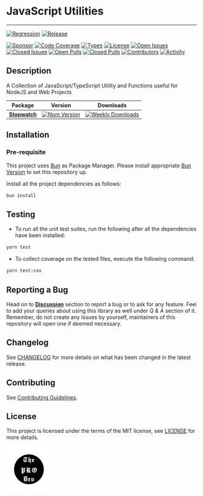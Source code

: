 <!-- markdownlint-configure-file { "MD033": false } -->

# JavaScript Utilities

---

[![Regression](https://github.com/0xTheProDev/js-utils/actions/workflows/regression.yml/badge.svg?style=for-the-badge)](https://github.com/0xTheProDev/js-utils/actions/workflows/regression.yml)
[![Release](https://github.com/0xTheProDev/js-utils/actions/workflows/release.yml/badge.svg?style=for-the-badge)](https://github.com/0xTheProDev/js-utils/actions/workflows/release.yml)

[![Sponsor](https://img.shields.io/badge/sponsor-30363D?style=for-the-badge&logo=GitHub-Sponsors&logoColor=#white)](https://github.com/sponsors/0xTheProDev)
[![Code Coverage](https://img.shields.io/codecov/c/github/0xtheprodev/js-utils?style=for-the-badge&token=Y2LTY0MA2U)](https://codecov.io/github/0xTheProDev/js-utils)
[![Types](https://img.shields.io/npm/types/@theprodev/js-utils?style=for-the-badge)](https://www.npmjs.com/package/@theprodev/js-utils)
[![License](https://img.shields.io/github/license/0xTheProDev/js-utils?style=for-the-badge&label=license)](https://github.com/0xTheProDev/js-utils/blob/main/LICENSE)
[![Open Issues](https://img.shields.io/github/issues-raw/0xTheProDev/js-utils?style=for-the-badge)](https://github.com/0xTheProDev/js-utils/issues)
[![Closed Issues](https://img.shields.io/github/issues-closed-raw/0xTheProDev/js-utils?style=for-the-badge)](https://github.com/0xTheProDev/js-utils/issues?q=is%3Aissue+is%3Aclosed)
[![Open Pulls](https://img.shields.io/github/issues-pr-raw/0xTheProDev/js-utils?style=for-the-badge)](https://github.com/0xTheProDev/js-utils/pulls)
[![Closed Pulls](https://img.shields.io/github/issues-pr-closed-raw/0xTheProDev/js-utils?style=for-the-badge)](https://github.com/0xTheProDev/js-utils/pulls?q=is%3Apr+is%3Aclosed)
[![Contributors](https://img.shields.io/github/contributors/0xTheProDev/js-utils?style=for-the-badge)](https://github.com/0xTheProDev/js-utils/graphs/contributors)
[![Activity](https://img.shields.io/github/last-commit/0xTheProDev/js-utils?style=for-the-badge&label=most%20recent%20activity)](https://github.com/0xTheProDev/js-utils/pulse)

## Description

A Collection of JavaScript/TypeScript Utility and Functions useful for NodeJS and Web Projects

<table>
  <thead>
    <tr>
      <th>Package</th>
      <th>Version</th>
      <th>Downloads</th>
    </tr>
  </thead>
  <tbody>
    <tr>
      <td>
          <a href="./packages/stopwatch"><strong>Stopwatch</strong></a>
        </td>
      <td>
        <a href="https://www.npmjs.com/package/@theprodev/stopwatch"><img src="https://img.shields.io/npm/v/@theprodev/stopwatch?style=for-the-badge" alt="Npm Version" style="max-width: 100%;"></a>
      </td>
      <td>
        <a href="https://www.npmjs.com/package/@theprodev/stopwatch"><img src="https://img.shields.io/npm/dw/@theprodev/stopwatch?style=for-the-badge" alt="Weekly Downloads" style="max-width: 100%;"></a>
      </td>
    </tr>
  </tbody>
</table>

## Installation

### Pre-requisite

This project uses [Bun](https://bun.sh) as Package Manager. Please install appropriate [Bun Version](.bun-version) to set this repository up.

Install all the project dependencies as follows:

```sh
bun install
```

## Testing

- To run all the unit test suites, run the following after all the dependencies have been installed:

```sh
yarn test
```

- To collect coverage on the tested files, execute the following command:

```sh
yarn test:cov
```

## Reporting a Bug

Head on to [**Discussion**](https://github.com/0xTheProDev/js-utils/discussions) section to report a bug or to ask for any feature. Feel to add your queries about using this library as well under _Q & A_ section of it. Remember, do not create any Issues by yourself, maintainers of this repository will open one if deemed necessary.

## Changelog

See [CHANGELOG](https://github.com/0xTheProDev/js-utils/blob/main/CHANGELOG.md) for more details on what has been changed in the latest release.

## Contributing

See [Contributing Guidelines](https://github.com/0xTheProDev/js-utils/blob/main/.github/CONTRIBUTING.md).

## License

This project is licensed under the terms of the MIT license, see [LICENSE](https://github.com/0xTheProDev/js-utils/blob/main/LICENSE) for more details.

<a href="https://github.com/0xTheProDev">
  <img src=".github/assets/the-pro-dev-original.png" alt="The Pro Dev" height="120" width="120"/>
</a>
